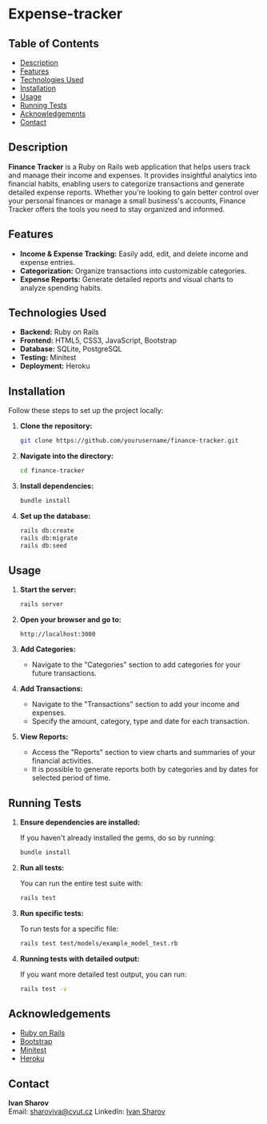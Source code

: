 # Expense-tracker

## Table of Contents

- [Description](#description)
- [Features](#features)
- [Technologies Used](#technologies-used)
- [Installation](#installation)
- [Usage](#usage)
- [Running Tests](#running-tests)
- [Acknowledgements](#acknowledgements)
- [Contact](#contact)

## Description

**Finance Tracker** is a Ruby on Rails web application that helps users track and manage their income and expenses. It provides insightful analytics into financial habits, enabling users to categorize transactions and generate detailed expense reports. Whether you're looking to gain better control over your personal finances or manage a small business's accounts, Finance Tracker offers the tools you need to stay organized and informed.

## Features

- **Income & Expense Tracking:** Easily add, edit, and delete income and expense entries.
- **Categorization:** Organize transactions into customizable categories.
- **Expense Reports:** Generate detailed reports and visual charts to analyze spending habits.

## Technologies Used

- **Backend:** Ruby on Rails
- **Frontend:** HTML5, CSS3, JavaScript, Bootstrap
- **Database:** SQLite, PostgreSQL
- **Testing:** Minitest
- **Deployment:** Heroku

## Installation

Follow these steps to set up the project locally:

1. **Clone the repository:**

    ```bash
    git clone https://github.com/yourusername/finance-tracker.git
    ```

2. **Navigate into the directory:**

    ```bash
    cd finance-tracker
    ```

3. **Install dependencies:**

    ```bash
    bundle install
    ```

4. **Set up the database:**

    ```bash
    rails db:create
    rails db:migrate
    rails db:seed
    ```

## Usage

1. **Start the server:**

    ```bash
    rails server
    ```

2. **Open your browser and go to:**

    ```
    http://localhost:3000
    ```

3. **Add Categories:**
    - Navigate to the "Categories" section to add categories for your future transactions.

4. **Add Transactions:**
    - Navigate to the "Transactions" section to add your income and expenses.
    - Specify the amount, category, type and date for each transaction.

5. **View Reports:**
    - Access the "Reports" section to view charts and summaries of your financial activities.
    - It is possible to generate reports both by categories and  by dates for selected period of time. 

## Running Tests

1. **Ensure dependencies are installed:**

   If you haven't already installed the gems, do so by running:

    ```bash
    bundle install
    ```

2. **Run all tests:**

   You can run the entire test suite with:

    ```bash
    rails test
    ```

3. **Run specific tests:**

   To run tests for a specific file:

    ```bash
    rails test test/models/example_model_test.rb
    ```

4. **Running tests with detailed output:**

   If you want more detailed test output, you can run:

    ```bash
    rails test -v
    ```

## Acknowledgements

- [Ruby on Rails](https://rubyonrails.org/)
- [Bootstrap](https://getbootstrap.com/)
- [Minitest](https://github.com/minitest/minitest)
- [Heroku](https://www.heroku.com/)

## Contact

**Ivan Sharov**  
Email: [sharoviva@cvut.cz](mailto:sharoviva@cvut.cz)
LinkedIn: [Ivan Sharov](https://www.linkedin.com/in/ivan-sharov-964421282/)